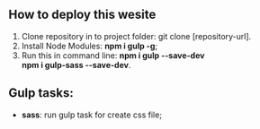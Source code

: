 <h2>How to deploy this wesite</h2>

<ol>
	<li>Clone repository in to project folder: git clone [repository-url].</li>
	<li>Install Node Modules: <strong>npm i gulp -g</strong>;</li>
	<li>Run this in command line: <strong>npm i gulp --save-dev <br> npm i gulp-sass --save-dev</strong>.</li>
</ol>

<h2>Gulp tasks:</h2>

<ul>
	<li><strong>sass</strong>: run gulp task for create css file;</li>
</ul>
